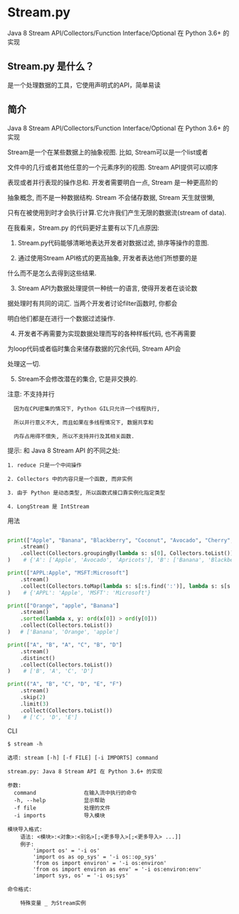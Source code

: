 # Stream.py
Java 8 Stream API/Collectors/Function Interface/Optional 在 Python 3.6+ 的实现

## Stream.py 是什么？

是一个处理数据的工具，它使用声明式的API，简单易读

## 简介

Java 8 Stream API/Collectors/Function Interface/Optional 在 Python 3.6+ 的实现

Stream是一个在某些数据上的抽象视图. 比如, Stream可以是一个list或者

文件中的几行或者其他任意的一个元素序列的视图. Stream API提供可以顺序

表现或者并行表现的操作总和. 开发者需要明白一点, Stream 是一种更高阶的

抽象概念, 而不是一种数据结构. Stream 不会储存数据, Stream 天生就很懒, 

只有在被使用到时才会执行计算.它允许我们产生无限的数据流(stream of data).


在我看来，Stream.py 的代码更好主要有以下几点原因: 



1. Stream.py代码能够清晰地表达开发者对数据过滤, 排序等操作的意图. 



2. 通过使用Stream API格式的更高抽象, 开发者表达他们所想要的是

什么而不是怎么去得到这些结果. 



3. Stream API为数据处理提供一种统一的语言, 使得开发者在谈论数

据处理时有共同的词汇. 当两个开发者讨论filter函数时, 你都会

明白他们都是在进行一个数据过滤操作. 



4. 开发者不再需要为实现数据处理而写的各种样板代码, 也不再需要

为loop代码或者临时集合来储存数据的冗余代码, Stream API会

处理这一切. 



5. Stream不会修改潜在的集合, 它是非交换的. 



注意: 不支持并行

      因为在CPU密集的情况下, Python GIL只允许一个线程执行, 

      所以并行意义不大, 而且如果在多线程情况下, 数据共享和

      内存占用得不偿失, 所以不支持并行及其相关函数.



提示: 和 Java 8 Stream API 的不同之处:

    1. reduce 只是一个中间操作

    2. Collectors 中的内容只是一个函数, 而非实例

    3. 由于 Python 是动态类型, 所以函数式接口靠实例化指定类型

    4. LongStream 是 IntStream

 

用法
````python

print(["Apple", "Banana", "Blackberry", "Coconut", "Avocado", "Cherry", "Apricots"]
    .stream()
    .collect(Collectors.groupingBy(lambda s: s[0], Collectors.toList()))
)    # {'A': ['Apple', 'Avocado', 'Apricots'], 'B': ['Banana', 'Blackberry'], 'C': ['Coconut', 'Cherry']}

print(["APPL:Apple", "MSFT:Microsoft"]
    .stream()
    .collect(Collectors.toMap(lambda s: s[:s.find(':')], lambda s: s[s.find(':') + 1:]))
)    # {'APPL': 'Apple', 'MSFT': 'Microsoft'}

print(["Orange", "apple", "Banana"]
    .stream()
    .sorted(lambda x, y: ord(x[0]) > ord(y[0]))
    .collect(Collectors.toList())
)   # ['Banana', 'Orange', 'apple']

print(["A", "B", "A", "C", "B", "D"]
    .stream()
    .distinct()
    .collect(Collectors.toList())
)    # ['B', 'A', 'C', 'D']

print(("A", "B", "C", "D", "E", "F")
    .stream()
    .skip(2)
    .limit(3)
    .collect(Collectors.toList())
)    # ['C', 'D', 'E']

````


CLI

````
$ stream -h

选项: stream [-h] [-f FILE] [-i IMPORTS] command

stream.py: Java 8 Stream API 在 Python 3.6+ 的实现

参数:
  command               在输入流中执行的命令
  -h, --help            显示帮助
  -f file               处理的文件
  -i imports            导入模块

模块导入格式:
    语法: <模块>:<对象>:<别名>[;<更多导入>[;<更多导入> ...]]
    例子:
        'import os' = '-i os'
        'import os as op_sys' = '-i os::op_sys'
        'from os import environ' = '-i os:environ'
        'from os import environ as env' = '-i os:environ:env'
        'import sys, os' = '-i os;sys'

命令格式:

    特殊变量 _ 为Stream实例
````

